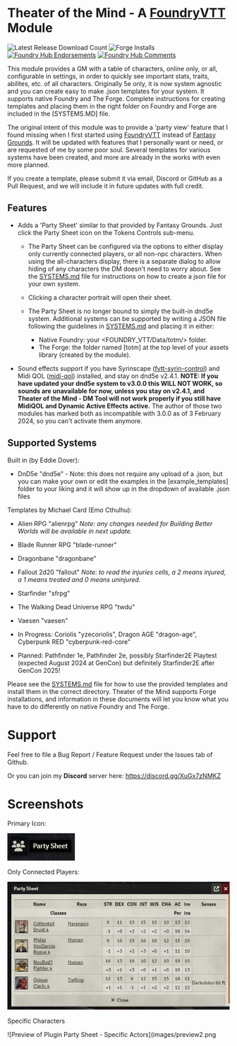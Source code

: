 # Theater of the Mind - A [FoundryVTT](https://www.foundryvtt.com) Module
![Latest Release Download Count](https://img.shields.io/badge/dynamic/json?label=Downloads@latest&query=assets%5B1%5D.download_count&url=https%3A%2F%2Fapi.github.com%2Frepos%2FEddieDover%2Ftheater-of-the-mind%2Freleases%2Flatest)
![Forge Installs](https://img.shields.io/badge/dynamic/json?label=Forge%20Installs&query=package.installs&suffix=%25&url=https%3A%2F%2Fforge-vtt.com%2Fapi%2Fbazaar%2Fpackage%2Ftheater-of-the-mind&colorB=4aa94a)
[![Foundry Hub Endorsements](https://img.shields.io/endpoint?logoColor=white&url=https%3A%2F%2Fwww.foundryvtt-hub.com%2Fwp-json%2Fhubapi%2Fv1%2Fpackage%2Ftheater-of-the-mind%2Fshield%2Fendorsements)](https://www.foundryvtt-hub.com/package/theater-of-the-mind/)
[![Foundry Hub Comments](https://img.shields.io/endpoint?logoColor=white&url=https%3A%2F%2Fwww.foundryvtt-hub.com%2Fwp-json%2Fhubapi%2Fv1%2Fpackage%2Ftheater-of-the-mind%2Fshield%2Fcomments)](https://www.foundryvtt-hub.com/package/theater-of-the-mind/)

This module provides a GM with a table of characters, online only, or all, configurable in settings, in order to quickly see important stats, traits, abilites, etc. of all characters. Originally 5e only, it is now system agnostic and you can create easy to make .json templates for your system. It supports native Foundry and The Forge. Complete instructions for creating templates and placing them in the right folder on Foundry and Forge are included in the [SYSTEMS.MD] file.

The original intent of this module was to provide a 'party view' feature that I found missing when I first started using [FoundryVTT](https://www.foundryvtt.com) instead of [Fantasy Grounds](https://www.fantasygrounds.com). It will be updated with features that I personally want or need, or are requested of me by some poor soul. Several templates for various systems have been created, and more are already in the works with even more planned.

If you create a template, please submit it via email, Discord or GitHub as a Pull Request, and we will include it in future updates with full credit.

## Features
- Adds a 'Party Sheet' similar to that provided by Fantasy Grounds. Just click the Party Sheet icon on the Tokens Controls sub-menu.

  - The Party Sheet can be configured via the options to either display only currently connected players, or all non-npc characters. When using the all-characters display, there is a separate dialog to allow hiding of any characters the DM doesn't need to worry about. See the [SYSTEMS.md](SYSTEMS.md) file for instructions on how to create a json file for your own system.

  - Clicking a character portrait will open their sheet.

  - The Party Sheet is no longer bound to simply the built-in dnd5e system. Additional systems can be supported by writing a JSON file following the guidelines in [SYSTEMS.md](SYSTEMS.md) and placing it in either:

    - Native Foundry: your <FOUNDRY_VTT/Data/totm/> folder.
    - The Forge: the folder named [totm] at the top level of your assets library (created by the module).

- Sound effects support if you have Syrinscape ([fvtt-syrin-control](https://github.com/frondeus/fvtt-syrin-control)) and Midi QOL ([midi-qol](https://gitlab.com/tposney/midi-qol/)) installed, and stay on dnd5e v2.4.1. **NOTE: If you have updated your dnd5e system to v3.0.0 this WILL NOT WORK, so sounds are unavailable for now, unless you stay on v2.4.1, and Theater of the Mind - DM Tool will not work properly if you still have MidiQOL and Dynamic Active Effects active.** The author of those two modules has marked both as incompatible with 3.0.0 as of 3 February 2024, so you can't activate them anymore.

## Supported Systems

Built in (by Eddie Dover):
  - DnD5e "dnd5e" - Note: this does not require any upload of a .json, but you can make your own or edit the examples in the [example_templates] folder to your liking and it will show up in the dropdown of available .json files

Templates by Michael Card (Emo Cthulhu):
  - Alien RPG "alienrpg" _Note: any changes needed for Building Better Worlds will be available in next update._ 
  - Blade Runner RPG "blade-runner"
  - Dragonbane "dragonbane"
  - Fallout 2d20 "fallout" _Note: to read the injuries cells, a 2 means injured, a 1 means treated and 0 means uninjured._
  - Starfinder "sfrpg"
  - The Walking Dead Universe RPG "twdu"
  - Vaesen "vaesen"

  - In Progress: Coriolis "yzecoriolis", Dragon AGE "dragon-age", Cyberpunk RED "cyberpunk-red-core"

  - Planned: Pathfinder 1e, Pathfinder 2e, possibly Starfinder2E Playtest (expected August 2024 at GenCon) but definitely Starfinder2E after GenCon 2025!

Please see the [SYSTEMS.md](SYSTEMS.md) file for how to use the provided templates and install them in the correct directory. Theater of the Mind supports Forge installations, and information in these documents will let you know what you have to do differently on native Foundry and The Forge.

# Support

Feel free to file a Bug Report / Feature Request under the Issues tab of Github.

Or you can join my **Discord** server here: https://discord.gg/XuGx7zNMKZ

# Screenshots

Primary Icon:

![Party Sheet Icon](images/psi.png)

Only Connected Players:

![Preview of Plugin Party Sheet - Only Connected Players](images/preview1.png)

Specific Characters

![Preview of Plugin Party Sheet - Specific Actors](images/preview2.png